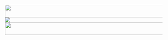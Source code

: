 

<img src="https://www.htmlcsscolor.com/preview/gallery/00FFF8.png" align="center" width="5000" height="40"/>

<img src="https://readme-typing-svg.demolab.com?font=Inconsolata&weight=500&size=70&duration=4000&pause=300&color=00F8FF&center=true&vCenter=true&multiline=true&repeat=false&random=false&width=1300&height=140&lines=Hi+there+,;" />


<img src="https://www.htmlcsscolor.com/preview/gallery/00FFF8.png" align="center" width="5000" height="40"/>




